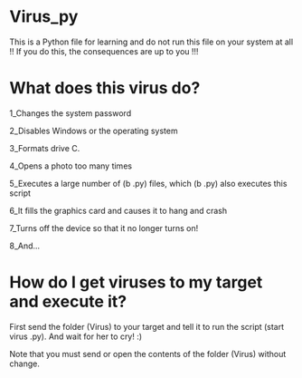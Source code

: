 # Virus_py
This is a Python file for learning and do not run this file on your system at all !! If you do this, the consequences are up to you !!!

# What does this virus do?
1_Changes the system password

2_Disables Windows or the operating system

3_Formats drive C.

4_Opens a photo too many times

5_Executes a large number of (b .py) files, which (b .py) also executes this script

6_It fills the graphics card and causes it to hang and crash

7_Turns off the device so that it no longer turns on!

8_And...


# How do I get viruses to my target and execute it?
First send the folder (Virus) to your target and tell it to run the script (start virus .py). And wait for her to cry! :)

Note that you must send or open the contents of the folder (Virus) without change.
